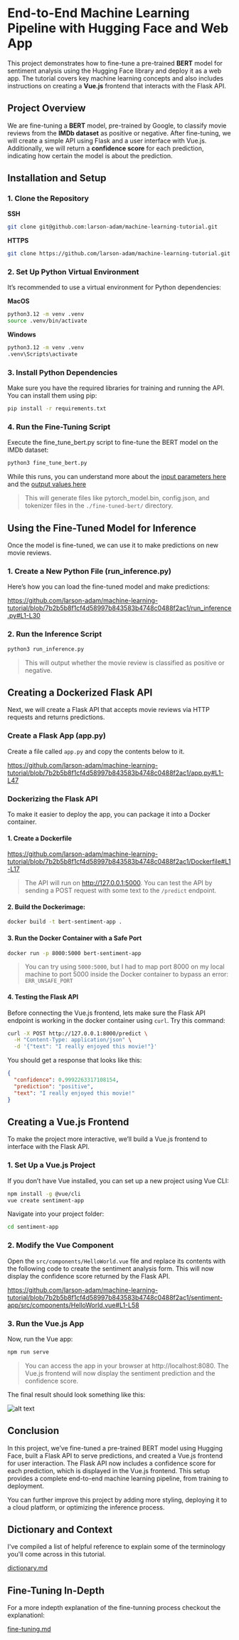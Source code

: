 # End-to-End Machine Learning Pipeline with Hugging Face and Web App

This project demonstrates how to fine-tune a pre-trained **BERT** model for sentiment analysis using the Hugging Face library and deploy it as a web app. The tutorial covers key machine learning concepts and also includes instructions on creating a **Vue.js** frontend that interacts with the Flask API.

## Project Overview

We are fine-tuning a **BERT** model, pre-trained by Google, to classify movie reviews from the **IMDb dataset** as positive or negative. After fine-tuning, we will create a simple API using Flask and a user interface with Vue.js. Additionally, we will return a **confidence score** for each prediction, indicating how certain the model is about the prediction.

## Installation and Setup

### 1. Clone the Repository

**SSH**
```bash
git clone git@github.com:larson-adam/machine-learning-tutorial.git
```

**HTTPS**
```bash
git clone https://github.com/larson-adam/machine-learning-tutorial.git
```

### 2. Set Up Python Virtual Environment

It’s recommended to use a virtual environment for Python dependencies:

**MacOS**
```bash
python3.12 -m venv .venv
source .venv/bin/activate
```

**Windows**
```bash
python3.12 -m venv .venv
.venv\Scripts\activate
```

### 3. Install Python Dependencies

Make sure you have the required libraries for training and running the API. You can install them using pip:

```bash
pip install -r requirements.txt
```

### 4. Run the Fine-Tuning Script

Execute the fine_tune_bert.py script to fine-tune the BERT model on the IMDb dataset:

```bash
python3 fine_tune_bert.py
```

While this runs, you can understand more about the [input parameters here](https://github.com/larson-adam/machine-learning-tutorial/blob/main/dictionary.md#trainingargument-parameters-explained) and the [output values here](https://github.com/larson-adam/machine-learning-tutorial/blob/main/dictionary.md#trainingargument-parameters-explained)

> This will generate files like pytorch_model.bin, config.json, and tokenizer files in the `./fine-tuned-bert/` directory.

## Using the Fine-Tuned Model for Inference

Once the model is fine-tuned, we can use it to make predictions on new movie reviews.

### 1. Create a New Python File (run_inference.py)

Here’s how you can load the fine-tuned model and make predictions:

https://github.com/larson-adam/machine-learning-tutorial/blob/7b2b5b8f1cf4d58997b843583b4748c0488f2ac1/run_inference.py#L1-L30

### 2. Run the Inference Script

```bash
python3 run_inference.py
```
> This will output whether the movie review is classified as positive or negative.

## Creating a Dockerized Flask API

Next, we will create a Flask API that accepts movie reviews via HTTP requests and returns predictions.

### Create a Flask App (app.py)

Create a file called `app.py` and copy the contents below to it.

https://github.com/larson-adam/machine-learning-tutorial/blob/7b2b5b8f1cf4d58997b843583b4748c0488f2ac1/app.py#L1-L47

### Dockerizing the Flask API

To make it easier to deploy the app, you can package it into a Docker container.

#### 1. Create a Dockerfile

https://github.com/larson-adam/machine-learning-tutorial/blob/7b2b5b8f1cf4d58997b843583b4748c0488f2ac1/Dockerfile#L1-L17

> The API will run on http://127.0.0.1:5000. You can test the API by sending a POST request with some text to the `/predict` endpoint.

#### 2. Build the Dockerimage:

```bash
docker build -t bert-sentiment-app .
```

#### 3. Run the Docker Container with a Safe Port

```bash
docker run -p 8000:5000 bert-sentiment-app
```
> You can try using `5000:5000`, but I had to map port 8000 on my local machine to port 5000 inside the Docker container to bypass an error: `ERR_UNSAFE_PORT`

#### 4. Testing the Flask API

Before connecting the Vue.js frontend, lets make sure the Flask API endpoint is working in the docker container using `curl`. Try this command:

```bash
curl -X POST http://127.0.0.1:8000/predict \
  -H "Content-Type: application/json" \
  -d '{"text": "I really enjoyed this movie!"}'
```

You should get a response that looks like this:

```JSON
{
  "confidence": 0.9992263317108154,
  "prediction": "positive",
  "text": "I really enjoyed this movie!"
}
```

## Creating a Vue.js Frontend

To make the project more interactive, we’ll build a Vue.js frontend to interface with the Flask API.

### 1. Set Up a Vue.js Project

If you don’t have Vue installed, you can set up a new project using Vue CLI:

```bash
npm install -g @vue/cli
vue create sentiment-app
```

Navigate into your project folder:

```bash
cd sentiment-app
```

### 2. Modify the Vue Component

Open the `src/components/HelloWorld.vue` file and replace its contents with the following code to create the sentiment analysis form. This will now display the confidence score returned by the Flask API.

https://github.com/larson-adam/machine-learning-tutorial/blob/7b2b5b8f1cf4d58997b843583b4748c0488f2ac1/sentiment-app/src/components/HelloWorld.vue#L1-L58

### 3. Run the Vue.js App

Now, run the Vue app:

```bash
npm run serve
```

> You can access the app in your browser at http://localhost:8080. The Vue.js frontend will now display the sentiment prediction and the confidence score.

The final result should look something like this:

![alt text](https://github.com/larson-adam/machine-learning-tutorial/blob/main/Movie%20Review%20Screenshot.png)

## Conclusion

In this project, we’ve fine-tuned a pre-trained BERT model using Hugging Face, built a Flask API to serve predictions, and created a Vue.js frontend for user interaction. The Flask API now includes a confidence score for each prediction, which is displayed in the Vue.js frontend. This setup provides a complete end-to-end machine learning pipeline, from training to deployment.

You can further improve this project by adding more styling, deploying it to a cloud platform, or optimizing the inference process.

## Dictionary and Context

I've compiled a list of helpful reference to explain some of the terminology you'll come across in this tutorial.

[dictionary.md](https://github.com/larson-adam/machine-learning-tutorial/blob/main/dictionary.md)

## Fine-Tuning In-Depth

For a more indepth explanation of the fine-tunning process checkout the explanationl:

[fine-tuning.md](https://github.com/larson-adam/machine-learning-tutorial/blob/main/fine-tuning.md) 